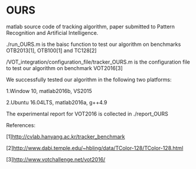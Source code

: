 # OURS

matlab source code of tracking algorithm, paper submitted to Pattern Recognition and Artificial Intelligence.

./run_OURS.m is the baisc function to test our algorithm on benchmarks OTB2013[1], OTB100[1] and TC128[2]

/VOT_integration/configuration_file/tracker_OURS.m is the configuration file to test our algorithm on benchmark VOT2016[3]

We successfully tested our algorithm in the following two platforms:

1.Window 10, matlab2016b, VS2015

2.Ubuntu 16.04LTS, matlab2016a, g++4.9

The experimental report for VOT2016 is collected in ./report_OURS


References:

[1]http://cvlab.hanyang.ac.kr/tracker_benchmark

[2]http://www.dabi.temple.edu/~hbling/data/TColor-128/TColor-128.html

[3]http://www.votchallenge.net/vot2016/
